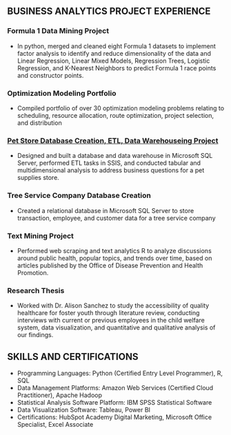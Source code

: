 ## BUSINESS ANALYTICS PROJECT EXPERIENCE

### Formula 1 Data Mining Project
- In python, merged and cleaned eight Formula 1 datasets to implement factor analysis to identify and reduce dimensionality of the data and Linear Regression, Linear Mixed Models, Regression Trees, Logistic Regression, and K-Nearest Neighbors to predict Formula 1 race points and constructor points.

### Optimization Modeling Portfolio
- Compiled portfolio of over 30 optimization modeling problems relating to scheduling, resource allocation, route optimization, project selection, and distribution
  
### [Pet Store Database Creation, ETL, Data Warehouseing Project](https://github.com/katie-eiswerth/Data-Warehousing-Project)
- Designed and built a database and data warehouse in Microsoft SQL Server, performed ETL tasks in SSIS, and conducted tabular and multidimensional analysis to address business questions for a pet supplies store. 

### Tree Service Company Database Creation 
- Created a relational database in Microsoft SQL Server to store transaction, employee, and customer data for a tree service company

### Text Mining Project
- Performed web scraping and text analytics R to analyze discussions around public health, popular topics, and trends over time, based on articles published by the Office of Disease Prevention and Health Promotion.

### Research Thesis           
- Worked with Dr. Alison Sanchez to study the accessibility of quality healthcare for foster youth through literature review, conducting interviews with current or previous employees in the child welfare system, data visualization, and quantitative and qualitative analysis of our findings.  

## SKILLS AND CERTIFICATIONS
- Programming Languages: Python (Certified Entry Level Programmer), R, SQL
- Data Management Platforms: Amazon Web Services (Certified Cloud Practitioner), Apache Hadoop
- Statistical Analysis Software Platform: IBM SPSS Statistical Software
- Data Visualization Software: Tableau, Power BI
- Certifications: HubSpot Academy Digital Marketing, Microsoft Office Specialist, Excel Associate 
